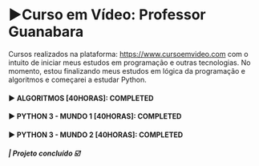 # ▶️Curso em Vídeo: Professor Guanabara
Cursos realizados na plataforma: https://www.cursoemvideo.com com o intuito de iniciar meus estudos em programação e outras tecnologias. No momento, estou finalizando meus estudos em lógica da programação e algoritmos e começarei a estudar Python.

#### ▶️ ALGORITMOS [40HORAS]: COMPLETED

#### ▶️ PYTHON 3 - MUNDO 1 [40HORAS]: COMPLETED

#### ▶️ PYTHON 3 - MUNDO 2 [40HORAS]: COMPLETED




##### | Projeto concluído :ballot_box_with_check:
